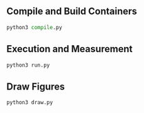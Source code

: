 ## Compile and Build Containers

```python
python3 compile.py
```

## Execution and Measurement

```python
python3 run.py
```

## Draw Figures

```python
python3 draw.py
```
